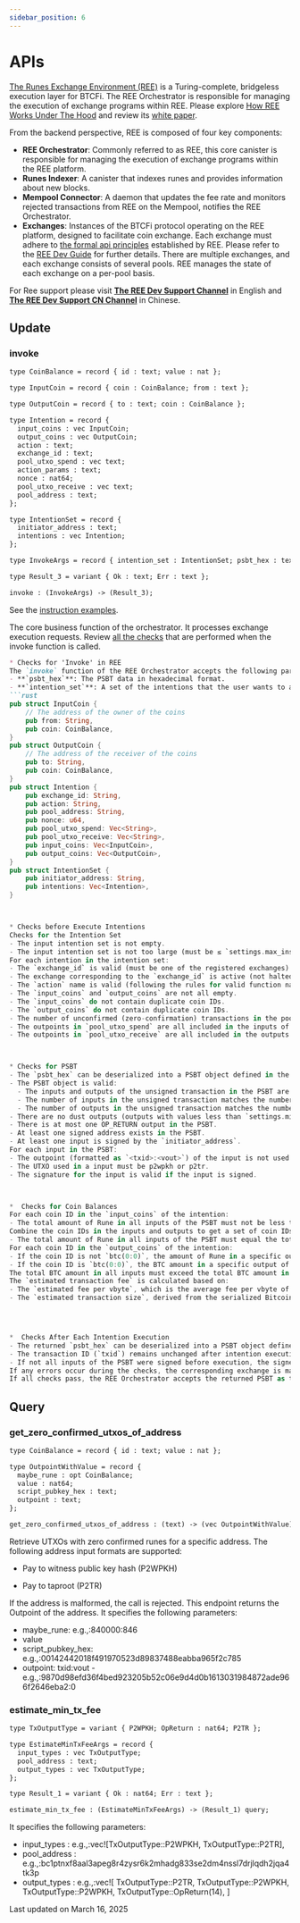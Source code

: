 ```yaml
---
sidebar_position: 6
---
```


# APIs
[The Runes Exchange Environment (REE)](https://github.com/octopus-network/ree-orchestrator/tree/main) is a Turing-complete, bridgeless execution layer for BTCFi. The REE Orchestrator is responsible for managing the execution of exchange programs within REE. Please explore [How REE Works Under The Hood](https://www.youtube.com/watch?v=F4ExD4gY1E8) and review its [white paper](https://docs.google.com/document/d/1d1_51f8YYRhxft_RpGssCKqS95ZE5Ylv1LDleIqVZJE/edit?tab=t.0#heading=h.9hfttub7lmzc).

From the backend perspective, REE is composed of four key components:
* **REE Orchestrator**: Commonly referred to as REE, this core canister is responsible for managing the execution of exchange programs within the REE platform.
* **Runes Indexer**: A canister that indexes runes and provides information about new blocks.
* **Mempool Connector**: A daemon that updates the fee rate and monitors rejected transactions from REE on the Mempool, notifies the REE Orchestrator.
* **Exchanges**: Instances of the BTCFi protocol operating on the REE platform, designed to facilitate coin exchange. Each exchange must adhere to [the formal api principles](https://github.com/octopus-network/ree-types?tab=readme-ov-file#exchange-interfaces) established by REE. Please refer to the [REE Dev Guide](https://docs.omnity.network/docs/REE/tutorial) for further details. There are multiple exchanges, and each exchange consists of several pools. REE manages the state of each exchange on a per-pool basis.

For Ree support please visit **[The REE Dev Support Channel](https://oc.app/community/o5uz6-dqaaa-aaaar-bhnia-cai/channel/3944635384)** in English and **[The REE Dev Support CN Channel](https://oc.app/community/o5uz6-dqaaa-aaaar-bhnia-cai/channel/2543618207)** in Chinese.


## Update
### invoke
```md
type CoinBalance = record { id : text; value : nat };

type InputCoin = record { coin : CoinBalance; from : text };

type OutputCoin = record { to : text; coin : CoinBalance };

type Intention = record {
  input_coins : vec InputCoin;
  output_coins : vec OutputCoin;
  action : text;
  exchange_id : text;
  pool_utxo_spend : vec text;
  action_params : text;
  nonce : nat64;
  pool_utxo_receive : vec text;
  pool_address : text;
};

type IntentionSet = record {
  initiator_address : text;
  intentions : vec Intention;
};

type InvokeArgs = record { intention_set : IntentionSet; psbt_hex : text };

type Result_3 = variant { Ok : text; Err : text };

invoke : (InvokeArgs) -> (Result_3);
```
See the [instruction examples](https://github.com/octopus-network/ree-types/tree/master/intention_set_samples).

The core business function of the orchestrator. It processes exchange execution requests. Review [all the checks](https://github.com/octopus-network/ree-orchestrator/blob/main/ChecksForInvoke.md) that are performed when the invoke function is called. 

```md
* Checks for 'Invoke' in REE
The `invoke` function of the REE Orchestrator accepts the following parameters:
- **`psbt_hex`**: The PSBT data in hexadecimal format.
- **`intention_set`**: A set of the intentions that the user wants to apply in REE. It is defined as:
```rust
pub struct InputCoin {
    // The address of the owner of the coins
    pub from: String,
    pub coin: CoinBalance,
}
pub struct OutputCoin {
    // The address of the receiver of the coins
    pub to: String,
    pub coin: CoinBalance,
}
pub struct Intention {
    pub exchange_id: String,
    pub action: String,
    pub pool_address: String,
    pub nonce: u64,
    pub pool_utxo_spend: Vec<String>,
    pub pool_utxo_receive: Vec<String>,
    pub input_coins: Vec<InputCoin>,
    pub output_coins: Vec<OutputCoin>,
}
pub struct IntentionSet {
    pub initiator_address: String,
    pub intentions: Vec<Intention>,
}



* Checks before Execute Intentions
Checks for the Intention Set
- The input intention set is not empty.
- The input intention set is not too large (must be ≤ `settings.max_instructions_per_invoke`).
For each intention in the intention set:
- The `exchange_id` is valid (must be one of the registered exchanges).
- The exchange corresponding to the `exchange_id` is active (not halted). Refer to [Checks After Each Instruction Execution](#checks-after-each-intention-execution) for details on halted exchange checks.
- The `action` name is valid (following the rules for valid function names in Rust).
- The `input_coins` and `output_coins` are not all empty.
- The `input_coins` do not contain duplicate coin IDs.
- The `output_coins` do not contain duplicate coin IDs.
- The number of unconfirmed (zero-confirmation) transactions in the pool corresponding to `pool_address` must be ≤ `settings.max_unconfirmed_tx_count_in_pool`.
- The outpoints in `pool_utxo_spend` are all included in the inputs of the PSBT.
- The outpoints in `pool_utxo_receive` are all included in the outputs of the PSBT.



* Checks for PSBT
- The `psbt_hex` can be deserialized into a PSBT object defined in the Bitcoin crate.
- The PSBT object is valid:
  - The inputs and outputs of the unsigned transaction in the PSBT are not empty.
  - The number of inputs in the unsigned transaction matches the number of inputs in the PSBT.
  - The number of outputs in the unsigned transaction matches the number of outputs in the PSBT.
- There are no dust outputs (outputs with values less than `settings.min_btc_amount_for_utxo`) in the PSBT.
- There is at most one OP_RETURN output in the PSBT.
- At least one signed address exists in the PSBT.
- At least one input is signed by the `initiator_address`.
For each input in the PSBT:
- The outpoint (formatted as `<txid>:<vout>`) of the input is not used in any other transaction sent from the REE Orchestrator.
- The UTXO used in a input must be p2wpkh or p2tr.
- The signature for the input is valid if the input is signed.



*  Checks for Coin Balances
For each coin ID in the `input_coins` of the intention:
- The total amount of Rune in all inputs of the PSBT must not be less than the balance specified in the `input_coins` of the intention.
Combine the coin IDs in the inputs and outputs to get a set of coin IDs used in the current intention. For each coin ID in the set:
- The total amount of Rune in all inputs of the PSBT must equal the total amount of Rune in all outputs of the PSBT.
For each coin ID in the `output_coins` of the intention:
- If the coin ID is not `btc(0:0)`, the amount of Rune in a specific output of the PSBT must equal the balance specified in the `output_coins` of the intention.
- If the coin ID is `btc(0:0)`, the BTC amount in a specific output of the PSBT must not be less than the balance specified in the `output_coins` of the intention.
The total BTC amount in all inputs must exceed the total BTC amount in all outputs, with the difference being at least the `estimated transaction fee`.
The `estimated transaction fee` is calculated based on:
- The `estimated fee per vbyte`, which is the average fee per vbyte of all unconfirmed transactions in the pool. Fow now, it is the medium fee rate set by `mempool connector`.
- The `estimated transaction size`, derived from the serialized Bitcoin transaction extracted from the PSBT.




*  Checks After Each Intention Execution
- The returned `psbt_hex` can be deserialized into a PSBT object defined in the Bitcoin crate.
- The transaction ID (`txid`) remains unchanged after intention execution.
- If not all inputs of the PSBT were signed before execution, the signed addresses in the returned PSBT must be a superset of the signed addresses in the input PSBT.
If any errors occur during the checks, the corresponding exchange is marked as halted. A halted exchange cannot accept new intention until the issue is resolved.
If all checks pass, the REE Orchestrator accepts the returned PSBT as the new input for the next intention.
```


## Query
### get_zero_confirmed_utxos_of_address
```md
type CoinBalance = record { id : text; value : nat };

type OutpointWithValue = record {
  maybe_rune : opt CoinBalance;
  value : nat64;
  script_pubkey_hex : text;
  outpoint : text;
};

get_zero_confirmed_utxos_of_address : (text) -> (vec OutpointWithValue) query;
```
Retrieve UTXOs with zero confirmed runes for a specific address. The following address input formats are supported:

* Pay to witness public key hash (P2WPKH)

* Pay to taproot (P2TR)

If the address is malformed, the call is rejected.
This endpoint returns the Outpoint of the address. It specifies the following parameters:
* maybe_rune: e.g.,:840000:846
* value
* script_pubkey_hex: e.g.,:00142442018f491970523d89837488eabba965f2c785
* outpoint: txid:vout - e.g.,:9870d98efd36f4bed923205b52c06e9d4d0b1613031984872ade966f2646eba2:0

### estimate_min_tx_fee
```md
type TxOutputType = variant { P2WPKH; OpReturn : nat64; P2TR };

type EstimateMinTxFeeArgs = record {
  input_types : vec TxOutputType;
  pool_address : text;
  output_types : vec TxOutputType;
};

type Result_1 = variant { Ok : nat64; Err : text };

estimate_min_tx_fee : (EstimateMinTxFeeArgs) -> (Result_1) query;
```
It specifies the following parameters:
* input_types : e.g.,:vec![TxOutputType::P2WPKH, TxOutputType::P2TR],
* pool_address : e.g.,:bc1ptnxf8aal3apeg8r4zysr6k2mhadg833se2dm4nssl7drjlqdh2jqa4tk3p
* output_types : e.g.,:vec![
            TxOutputType::P2TR,
            TxOutputType::P2WPKH,
            TxOutputType::P2WPKH,
            TxOutputType::OpReturn(14),
        ]

Last updated on March 16, 2025
